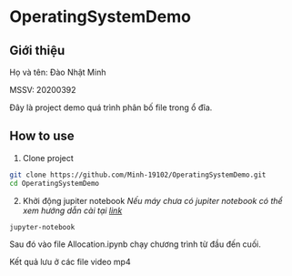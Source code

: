 # OperatingSystemDemo

## Giới thiệu
Họ và tên: Đào Nhật Minh

MSSV: 20200392

Đây là project demo quá trình phân bố file trong ổ đĩa. 

## How to use
1. Clone project
```sh 
git clone https://github.com/Minh-19102/OperatingSystemDemo.git
cd OperatingSystemDemo
```
2. Khởi động jupiter notebook
*Nếu máy chưa có jupiter notebook có thể xem hướng dẫn cài tại [link](https://jupyter.org/install)* 
```sh 
jupyter-notebook
 ```
Sau đó vào file Allocation.ipynb chạy chương trình từ đầu đến cuối. 

Kết quả lưu ở các file video mp4
